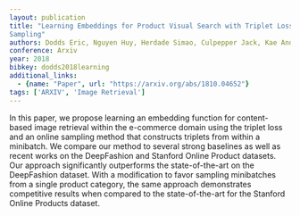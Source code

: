 ```yaml
---
layout: publication
title: "Learning Embeddings for Product Visual Search with Triplet Loss and Online
Sampling"
authors: Dodds Eric, Nguyen Huy, Herdade Simao, Culpepper Jack, Kae Andrew, Garrigues Pierre
conference: Arxiv
year: 2018
bibkey: dodds2018learning
additional_links:
  - {name: "Paper", url: "https://arxiv.org/abs/1810.04652"}
tags: ['ARXIV', 'Image Retrieval']
---
```

In this paper, we propose learning an embedding function for content-based image
retrieval within the e-commerce domain using the triplet loss and an online
sampling method that constructs triplets from within a minibatch. We compare our
method to several strong baselines as well as recent works on the DeepFashion
and Stanford Online Product datasets. Our approach significantly outperforms the
state-of-the-art on the DeepFashion dataset. With a modification to favor
sampling minibatches from a single product category, the same approach
demonstrates competitive results when compared to the state-of-the-art for the
Stanford Online Products dataset.
